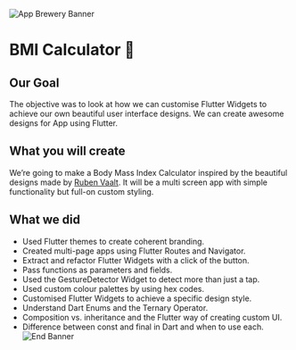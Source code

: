 ![App Brewery Banner](https://github.com/londonappbrewery/Images/blob/master/AppBreweryBanner.png)


# BMI Calculator 💪

## Our Goal

The objective was to look at how we can customise Flutter Widgets to achieve our own beautiful user interface designs. We can create awesome designs for App using Flutter. 


## What you will create

We’re going to make a Body Mass Index Calculator inspired by the beautiful designs made by [Ruben Vaalt](https://dribbble.com/shots/4585382-Simple-BMI-Calculator). It will be a multi screen app with simple functionality but full-on custom styling. 

## What we did

- Used Flutter themes to create coherent branding. 
- Created multi-page apps using Flutter Routes and Navigator.
- Extract and refactor Flutter Widgets with a click of the button. 
- Pass functions as parameters and fields.
- Used the GestureDetector Widget to detect more than just a tap.
- Used custom colour palettes by using hex codes.
- Customised Flutter Widgets to achieve a specific design style.
- Understand Dart Enums and the Ternary Operator.
- Composition vs. inheritance and the Flutter way of creating custom UI.
- Difference between const and final in Dart and when to use each.
![End Banner](https://github.com/londonappbrewery/Images/blob/master/readme-end-banner.png)
